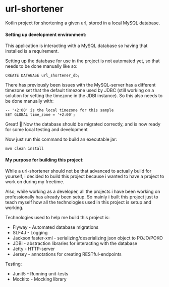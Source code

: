 # url-shortener
Kotlin project for shortening a given url, stored in a local MySQL database.

#### Setting up development environment:

This application is interacting with a MySQL database so having that installed is a requirement.

Setting up the database for use in the project is not automated yet, so that needs to be done manually like so:

```mysql-sql
CREATE DATABASE url_shortener_db;
```

There has previously been issues with the MySQL-server has a different timezone set that the default timezone used by JDBC (still working on a solution for setting the timezone in the JDBI instance). So this also needs to be done manually with:

```mysql-sql
-- '+2:00' is the local timezone for this sample
SET GLOBAL time_zone = '+2:00';
``` 

Great! 🎉
Now the database should be migrated correctly, and is now ready for some local testing and development

Now just run this command to build an executable jar:
```
mvn clean install
```

#### My purpose for building this project:

While a url-shortener should not be that advanced to actually build for yourself, i decided to build this project because
i wanted to have a project to work on during my freetime.

Also, while working as a developer, all the projects i have been working on professionally has already been setup. So mainly i
built this project just to teach myself how all the technologies used in this project is setup and working.

Technologies used to help me build this project is:

* Flyway - Automated database migrations
* SLF4J - Logging
* Jackson faster-xml - serializing/deserializing json object to POJO/POKO
* JDBI - abstraction libraries for interacting with the database
* Jetty - HTTP-server
* Jersey - annotations for creating RESTful-endpoints

Testing:
* Junit5 - Running unit-tests
* Mockito - Mocking library
